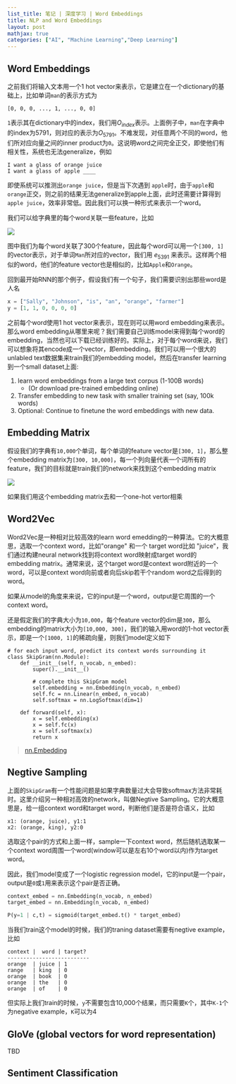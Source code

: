 ```yaml
---
list_title: 笔记 | 深度学习 | Word Embeddings
title: NLP and Word Embeddings
layout: post
mathjax: true
categories: ["AI", "Machine Learning","Deep Learning"]
---
```


## Word Embeddings

之前我们将输入文本用一个1 hot vector来表示，它是建立在一个dictionary的基础上，比如单词`man`的表示方式为

```
[0, 0, 0, ..., 1, ..., 0, 0]
```
`1`表示其在dictionary中的index，我们用$O_{index}$表示。上面例子中，`man`在字典中的index为5791，则对应的表示为${O_{5791}}$。不难发现，对任意两个不同的word，他们所对应向量之间的inner product为`0`。这说明word之间完全正交，即使他们有相关性，系统也无法generalize，例如

```
I want a glass of orange juice
I want a glass of apple ____
```
即使系统可以推测出`orange juice`，但是当下次遇到 `apple`时，由于`apple`和`orange`正交，则之前的结果无法generalize到apple上面，此时还需要计算得到 `apple juice`，效率非常低。因此我们可以换一种形式来表示一个word。

我们可以给字典里的每个word关联一些feature，比如

<img class="md-img-center" src="{{site.baseurl}}/assets/images/2018/06/dl-nlp-w2-1.png">

图中我们为每个word关联了300个feature，因此每个word可以用一个`[300, 1]`的vector表示，对于单词`Man`所对应的vector，我们用 $e_{5391}$ 来表示。这样两个相似的word，他们的feature vector也是相似的，比如`Apple`和`Orange`。

回到最开始RNN的那个例子，假设我们有一个句子，我们需要识别出那些word是人名

```python
x = ["Sally", "Johnson", "is", "an", "orange", "farmer"]
y = [1, 1, 0, 0, 0, 0]
```
之前每个word使用1 hot vector来表示，现在则可以用word embedding来表示。那么word embedding从哪里来呢？我们需要自己训练model来得到每个word的embedding，当然也可以下载已经训练好的。实际上，对于每个word来说，我们可以想象将其encode成一个vector，即embedding。我们可以用一个很大的unlabled text数据集来train我们的embedding model，然后在transfer learning到一个small dataset上面:

1. learn word embeddings from a large text corpus (1-100B words)
    - (Or download pre-trained embedding online)
2. Transfer embedding to new task with smaller training set (say, 100k words)
3. Optional: Continue to finetune the word embeddings with new data.

## Embedding Matrix

假设我们的字典有`10,000`个单词，每个单词的feature vector是`[300, 1]`，那么整个embedding matrix为`[300, 10,000]`，每一个列向量代表一个词所有的feature，我们的目标就是train我们的network来找到这个embedding matrix

<img class="md-img-center" src="{{site.baseurl}}/assets/images/2018/06/dl-nlp-w2-2.png">

如果我们用这个embedding matrix去和一个one-hot vertor相乘

## Word2Vec

Word2Vec是一种相对比较高效的learn word emedding的一种算法。它的大概意思，选取一个context word，比如"orange" 和一个 target word比如 "juice"，我们通过构建neural network找到将context word映射成target word的embedding matrix。通常来说，这个target word是context word附近的一个word，可以是context word向前或者向后skip若干个random word之后得到的word。

如果从model的角度来来说，它的input是一个word，output是它周围的一个context word。

还是假定我们的字典大小为`10,000`，每个feature vector的dim是`300`，那么embedding的matrix大小为`[10,000, 300]`，我们的输入用word的1-hot vector表示，即是一个`[1000, 1]`的稀疏向量，则我们model定义如下

```
# for each input word, predict its context words surrounding it
class SkipGram(nn.Module):
    def __init__(self, n_vocab, n_embed):
        super().__init__()
        
        # complete this SkipGram model
        self.embedding = nn.Embedding(n_vocab, n_embed)
        self.fc = nn.Linear(n_embed, n_vocab)
        self.softmax = nn.LogSoftmax(dim=1)
    
    def forward(self, x):
        x = self.embedding(x)
        x = self.fc(x)
        x = self.softmax(x)
        return x
```

> [nn.Embedding](https://pytorch.org/docs/stable/generated/torch.nn.Embedding.html)

## Negtive Sampling

上面的`SkipGram`有一个性能问题是如果字典数量过大会导致softmax方法非常耗时。这里介绍另一种相对高效的network，叫做Negtive Sampling。它的大概意思是，给一组context word和target word，判断他们是否是符合语义，比如

```
x1: (orange, juice), y1:1
x2: (orange, king), y2:0
```
选取这个pair的方式和上面一样，sample一下context word，然后随机选取某一个context word周围一个word(window可以是左右10个word以内)作为target word。

因此，我们model变成了一个logistic regression model，它的input是一个pair，output是`0`或`1`用来表示这个pair是否正确。

``` python
context_embed = nn.Embedding(n_vocab, n_embed)
target_embed = nn.Embedding(n_vocab, n_embed)

P(y=1 | c,t) = sigmoid(target_embed.t() * target_embed)
```

当我们train这个model的时候，我们的traning dataset需要有negtive example，比如

```shell
context |  word | target?
--------------------------
orange  | juice | 1 
range   | king  | 0
orange  | book  | 0
orange  | the   | 0
orange  | of    | 0
```
但实际上我们train的时候，`y`不需要包含10,000个结果，而只需要`K`个，其中`K-1`个为negative example，`K`可以为4

## GloVe (global vectors for word representation)

TBD

## Sentiment Classification
